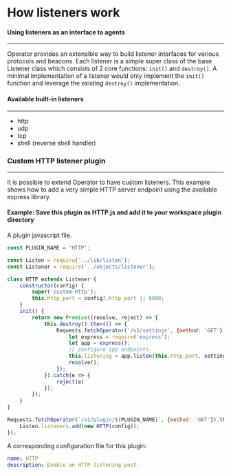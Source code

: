 # How listeners work

#### Using listeners as an interface to agents

---

Operator provides an extensible way to build listener interfaces for various protocols and beacons. Each listener is a simple
super class of the base Listener class which consists of 2 core functions: `init()` and `destroy()`. A minimal implementation
of a listener would only implement the `init()` function and leverage the existing `destroy()` implementation.

#### Available built-in listeners

---

- http
- udp
- tcp
- shell (reverse shell handler)

### Custom HTTP listener plugin

---

It is possible to extend Operator to have custom listeners. This example shows how to add a very simple HTTP server endpoint
using the available express library.

#### Example: Save this plugin as HTTP.js and add it to your workspace plugin directory

A plugin javascript file.

```javascript
const PLUGIN_NAME = 'HTTP';

const Listen = require('../lib/listen');
const Listener = require('../objects/listener');

class HTTP extends Listener {
    constructor(config) {
        super('custom-http');
        this.http_port = config?.http_port || 8080;
    }
    init() {
        return new Promise((resolve, reject) => {
            this.destroy().then(() => {
                Requests.fetchOperator('/v1/settings', {method: 'GET'}).then(res => res.json()).then(settings => {
                    let express = require('express');
                    let app = express();
                    // configure app endpoints
                    this.listening = app.listen(this.http_port, settings.server, () => {});
                    resolve();
                });
            }).catch(e => {
                reject(e)
            });
        });
    }
}

Requests.fetchOperator(`/v1/plugin/${PLUGIN_NAME}`, {method: 'GET'}).then(res => res.json()).then(config => {
    Listen.listeners.add(new HTTP(config));
});
```

A corresponding configuration file for this plugin:

```yml
name: HTTP
description: Enable an HTTP listening post.
```
